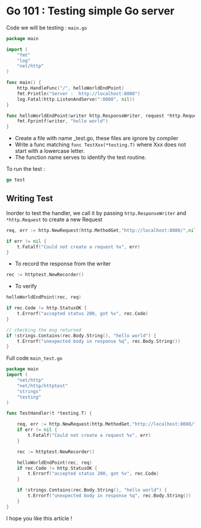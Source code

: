 
# Go 101 : Testing simple Go server

Code we will be testing :
`main.go`

```go
package main

import (
	"fmt"
	"log"
	"net/http"
)

func main() {
	http.HandleFunc("/", helloWorldEndPoint)
	fmt.Println("Server :  http://localhost:8080")
	log.Fatal(http.ListenAndServe(":8080", nil))
}

func helloWorldEndPoint(writer http.ResponseWriter, request *http.Request) {
	fmt.Fprintf(writer, "hello world")
}

```

- Create a file with name <anything>_test.go, these files are ignore by compiler
- Write a func matching `func TestXxx(*testing.T)` where Xxx does not start with a lowercase letter. 
- The function name serves to identify the test routine.

To run the test : 
```Go
go test
```

## Writing Test‌

Inorder to test the handler, we call it by passing `http.ResponseWriter` and `*http.Request` to create a new Request

```Go
req, err := http.NewRequest(http.MethodGet,"http://localhost:8080/",nil)     

if err != nil {  
    t.Fatalf("Could not create a request %v", err)
}
```

- To record the response from the writer
 
```go
rec := httptest.NewRecorder()
```

- To verify

```go
helloWorldEndPoint(rec, req)

if rec.Code != http.StatusOK {  
    t.Errorf("accepted status 200, got %v", rec.Code)
}

// checking the msg returned
if !strings.Contains(rec.Body.String(), "hello world") {  
    t.Errorf("unexpected body in response %q", rec.Body.String())
}
```

Full code 
`main_test.go`

```go
package main
import (  
    "net/http"
    "net/http/httptest"   
    "strings"  
    "testing"
)

func TestHandler(t *testing.T) {  

    req, err := http.NewRequest(http.MethodGet,"http://localhost:8080/",nil) 
    if err != nil {   
        t.Fatalf("Could not create a request %v", err) 
    } 

    rec := httptest.NewRecorder() 

    helloWorldEndPoint(rec, req) 
    if rec.Code != http.StatusOK {   
        t.Errorf("accepted status 200, got %v", rec.Code) 
    } 

    if !strings.Contains(rec.Body.String(), "hello world") {   
        t.Errorf("unexpected body in response %q", rec.Body.String()) 
    }
}
```

I hope you like this article !